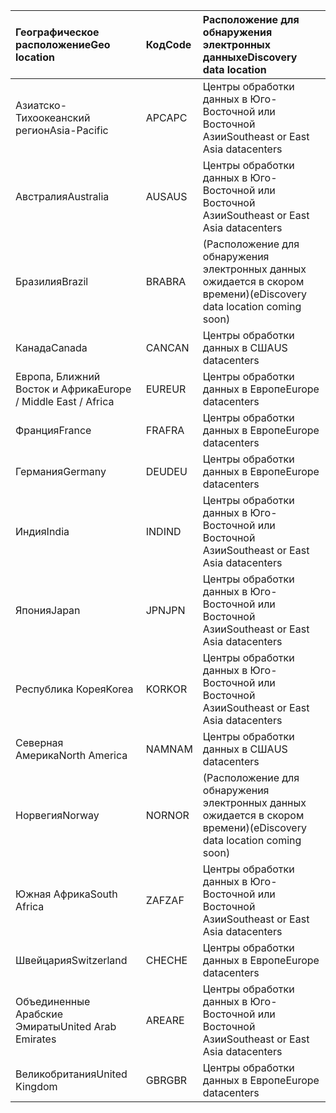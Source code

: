 
|  <span data-ttu-id="8b5d1-101">Географическое расположение</span><span class="sxs-lookup"><span data-stu-id="8b5d1-101">Geo location</span></span>               |  <span data-ttu-id="8b5d1-102">Код</span><span class="sxs-lookup"><span data-stu-id="8b5d1-102">Code</span></span>  |  <span data-ttu-id="8b5d1-103">Расположение для обнаружения электронных данных</span><span class="sxs-lookup"><span data-stu-id="8b5d1-103">eDiscovery data location</span></span>        |
|:----------------------------|:-------|:---------------------------------|
|<span data-ttu-id="8b5d1-104">Азиатско-Тихоокеанский регион</span><span class="sxs-lookup"><span data-stu-id="8b5d1-104">Asia-Pacific</span></span>                 |<span data-ttu-id="8b5d1-105">APC</span><span class="sxs-lookup"><span data-stu-id="8b5d1-105">APC</span></span>     |<span data-ttu-id="8b5d1-106">Центры обработки данных в Юго-Восточной или Восточной Азии</span><span class="sxs-lookup"><span data-stu-id="8b5d1-106">Southeast or East Asia datacenters</span></span>|
|<span data-ttu-id="8b5d1-107">Австралия</span><span class="sxs-lookup"><span data-stu-id="8b5d1-107">Australia</span></span>                    |<span data-ttu-id="8b5d1-108">AUS</span><span class="sxs-lookup"><span data-stu-id="8b5d1-108">AUS</span></span>     |<span data-ttu-id="8b5d1-109">Центры обработки данных в Юго-Восточной или Восточной Азии</span><span class="sxs-lookup"><span data-stu-id="8b5d1-109">Southeast or East Asia datacenters</span></span>|
|<span data-ttu-id="8b5d1-110">Бразилия</span><span class="sxs-lookup"><span data-stu-id="8b5d1-110">Brazil</span></span>                       |<span data-ttu-id="8b5d1-111">BRA</span><span class="sxs-lookup"><span data-stu-id="8b5d1-111">BRA</span></span>     |<span data-ttu-id="8b5d1-112">(Расположение для обнаружения электронных данных ожидается в скором времени)</span><span class="sxs-lookup"><span data-stu-id="8b5d1-112">(eDiscovery data location coming soon)</span></span>|
|<span data-ttu-id="8b5d1-113">Канада</span><span class="sxs-lookup"><span data-stu-id="8b5d1-113">Canada</span></span>                       |<span data-ttu-id="8b5d1-114">CAN</span><span class="sxs-lookup"><span data-stu-id="8b5d1-114">CAN</span></span>     |<span data-ttu-id="8b5d1-115">Центры обработки данных в США</span><span class="sxs-lookup"><span data-stu-id="8b5d1-115">US datacenters</span></span>                    |
|<span data-ttu-id="8b5d1-116">Европа, Ближний Восток и Африка</span><span class="sxs-lookup"><span data-stu-id="8b5d1-116">Europe / Middle East / Africa</span></span>|<span data-ttu-id="8b5d1-117">EUR</span><span class="sxs-lookup"><span data-stu-id="8b5d1-117">EUR</span></span>     |<span data-ttu-id="8b5d1-118">Центры обработки данных в Европе</span><span class="sxs-lookup"><span data-stu-id="8b5d1-118">Europe datacenters</span></span>                |
|<span data-ttu-id="8b5d1-119">Франция</span><span class="sxs-lookup"><span data-stu-id="8b5d1-119">France</span></span>                       |<span data-ttu-id="8b5d1-120">FRA</span><span class="sxs-lookup"><span data-stu-id="8b5d1-120">FRA</span></span>     |<span data-ttu-id="8b5d1-121">Центры обработки данных в Европе</span><span class="sxs-lookup"><span data-stu-id="8b5d1-121">Europe datacenters</span></span>                |
|<span data-ttu-id="8b5d1-122">Германия</span><span class="sxs-lookup"><span data-stu-id="8b5d1-122">Germany</span></span>                      |<span data-ttu-id="8b5d1-123">DEU</span><span class="sxs-lookup"><span data-stu-id="8b5d1-123">DEU</span></span>     |<span data-ttu-id="8b5d1-124">Центры обработки данных в Европе</span><span class="sxs-lookup"><span data-stu-id="8b5d1-124">Europe datacenters</span></span>                |
|<span data-ttu-id="8b5d1-125">Индия</span><span class="sxs-lookup"><span data-stu-id="8b5d1-125">India</span></span>                        |<span data-ttu-id="8b5d1-126">IND</span><span class="sxs-lookup"><span data-stu-id="8b5d1-126">IND</span></span>     |<span data-ttu-id="8b5d1-127">Центры обработки данных в Юго-Восточной или Восточной Азии</span><span class="sxs-lookup"><span data-stu-id="8b5d1-127">Southeast or East Asia datacenters</span></span>|
|<span data-ttu-id="8b5d1-128">Япония</span><span class="sxs-lookup"><span data-stu-id="8b5d1-128">Japan</span></span>                        |<span data-ttu-id="8b5d1-129">JPN</span><span class="sxs-lookup"><span data-stu-id="8b5d1-129">JPN</span></span>     |<span data-ttu-id="8b5d1-130">Центры обработки данных в Юго-Восточной или Восточной Азии</span><span class="sxs-lookup"><span data-stu-id="8b5d1-130">Southeast or East Asia datacenters</span></span>|
|<span data-ttu-id="8b5d1-131">Республика Корея</span><span class="sxs-lookup"><span data-stu-id="8b5d1-131">Korea</span></span>                        |<span data-ttu-id="8b5d1-132">KOR</span><span class="sxs-lookup"><span data-stu-id="8b5d1-132">KOR</span></span>     |<span data-ttu-id="8b5d1-133">Центры обработки данных в Юго-Восточной или Восточной Азии</span><span class="sxs-lookup"><span data-stu-id="8b5d1-133">Southeast or East Asia datacenters</span></span>|
|<span data-ttu-id="8b5d1-134">Северная Америка</span><span class="sxs-lookup"><span data-stu-id="8b5d1-134">North America</span></span>                |<span data-ttu-id="8b5d1-135">NAM</span><span class="sxs-lookup"><span data-stu-id="8b5d1-135">NAM</span></span>     |<span data-ttu-id="8b5d1-136">Центры обработки данных в США</span><span class="sxs-lookup"><span data-stu-id="8b5d1-136">US datacenters</span></span>                    |
|<span data-ttu-id="8b5d1-137">Норвегия</span><span class="sxs-lookup"><span data-stu-id="8b5d1-137">Norway</span></span>                       |<span data-ttu-id="8b5d1-138">NOR</span><span class="sxs-lookup"><span data-stu-id="8b5d1-138">NOR</span></span>     |<span data-ttu-id="8b5d1-139">(Расположение для обнаружения электронных данных ожидается в скором времени)</span><span class="sxs-lookup"><span data-stu-id="8b5d1-139">(eDiscovery data location coming soon)</span></span>|
|<span data-ttu-id="8b5d1-140">Южная Африка</span><span class="sxs-lookup"><span data-stu-id="8b5d1-140">South Africa</span></span>                 |<span data-ttu-id="8b5d1-141">ZAF</span><span class="sxs-lookup"><span data-stu-id="8b5d1-141">ZAF</span></span>     |<span data-ttu-id="8b5d1-142">Центры обработки данных в Юго-Восточной или Восточной Азии</span><span class="sxs-lookup"><span data-stu-id="8b5d1-142">Southeast or East Asia datacenters</span></span>|
|<span data-ttu-id="8b5d1-143">Швейцария</span><span class="sxs-lookup"><span data-stu-id="8b5d1-143">Switzerland</span></span>                  |<span data-ttu-id="8b5d1-144">CHE</span><span class="sxs-lookup"><span data-stu-id="8b5d1-144">CHE</span></span>     |<span data-ttu-id="8b5d1-145">Центры обработки данных в Европе</span><span class="sxs-lookup"><span data-stu-id="8b5d1-145">Europe datacenters</span></span>                |
|<span data-ttu-id="8b5d1-146">Объединенные Арабские Эмираты</span><span class="sxs-lookup"><span data-stu-id="8b5d1-146">United Arab Emirates</span></span>         |<span data-ttu-id="8b5d1-147">ARE</span><span class="sxs-lookup"><span data-stu-id="8b5d1-147">ARE</span></span>     |<span data-ttu-id="8b5d1-148">Центры обработки данных в Юго-Восточной или Восточной Азии</span><span class="sxs-lookup"><span data-stu-id="8b5d1-148">Southeast or East Asia datacenters</span></span>|
|<span data-ttu-id="8b5d1-149">Великобритания</span><span class="sxs-lookup"><span data-stu-id="8b5d1-149">United Kingdom</span></span>               |<span data-ttu-id="8b5d1-150">GBR</span><span class="sxs-lookup"><span data-stu-id="8b5d1-150">GBR</span></span>     |<span data-ttu-id="8b5d1-151">Центры обработки данных в Европе</span><span class="sxs-lookup"><span data-stu-id="8b5d1-151">Europe datacenters</span></span>                |
